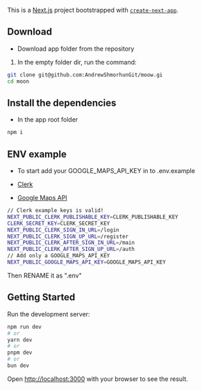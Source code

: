 This is a [Next.js](https://nextjs.org/) project bootstrapped with [`create-next-app`](https://github.com/vercel/next.js/tree/canary/packages/create-next-app).

## Download

- Download app folder from the repository

1. In the empty folder dir, run the command:

```bash
git clone git@github.com:AndrewShmorhunGit/moow.gi
cd moon

```

## Install the dependencies

- In the app root folder

```bash
npm i
```

## ENV example

- To start add your GOOGLE_MAPS_API_KEY in to .env.example

- [Clerk](https://clerk.com/)
- [Google Maps API](https://console.cloud.google.com/apis)

```bash
// Clerk example keys is valid!
NEXT_PUBLIC_CLERK_PUBLISHABLE_KEY=CLERK_PUBLISHABLE_KEY
CLERK_SECRET_KEY=CLERK_SECRET_KEY
NEXT_PUBLIC_CLERK_SIGN_IN_URL=/login
NEXT_PUBLIC_CLERK_SIGN_UP_URL=/register
NEXT_PUBLIC_CLERK_AFTER_SIGN_IN_URL=/main
NEXT_PUBLIC_CLERK_AFTER_SIGN_UP_URL=/auth
// Add only a GOOGLE_MAPS_API_KEY
NEXT_PUBLIC_GOOGLE_MAPS_API_KEY=GOOGLE_MAPS_API_KEY


```

Then RENAME it as ".env"

## Getting Started

Run the development server:

```bash
npm run dev
# or
yarn dev
# or
pnpm dev
# or
bun dev
```

Open [http://localhost:3000](http://localhost:3000) with your browser to see the result.
